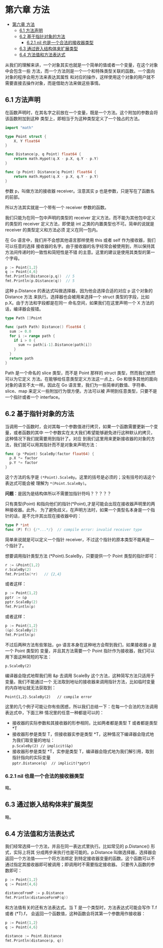 # 第六章 方法

<!-- TOC -->

- [第六章 方法](#第六章-方法)
  - [6.1 方法声明](#61-方法声明)
  - [6.2 基于指针对象的方法](#62-基于指针对象的方法)
    - [6.2.1 nil 也是一个合法的接收器类型](#621-nil-也是一个合法的接收器类型)
  - [6.3 通过嵌入结构体来扩展类型](#63-通过嵌入结构体来扩展类型)
  - [6.4 方法值和方法表达式](#64-方法值和方法表达式)

<!-- /TOC -->

从我们的理解来讲，一个对象其实也就是一个简单的值或者一个变量，在这个对象中会包含一些
方法，而一个方法则是一个一个和特殊类型关联的函数。一个面向对象的程序会用方法来表达其属性
和对应的操作，这样使用这个对象的用户就不需要直接去操作对象，而是借助方法来做这些事情。    

## 6.1 方法声明

在函数声明时，在其名字之前放在一个变量，既是一个方法。这个附加的参数会将该函数附加到这种
类型上，即相当于为这种类型定义了一个独占的方法。     

```go
import "math"

type Point struct {
	X, Y float64
}

func Distance(p, q Point) float64 {
	return math.Hypot(q.X - p.X, q.Y - p.Y)
}

func (p Point) Distance(q Point) float64 {
	return math.Hypot(q.X - p.X, q.Y - p.Y)
}
```    

参数 p，叫做方法的接收器 receiver。注意其实 p 也是参数，只是写在了函数名的前部。    

所以方法其实就是一个带有一个 receiver 参数的函数。   

我们只能为在同一包中声明的类型的 receiver 定义方法，而不能为其他包中定义的类型的 receiver
定义方法，即使是 int 之类的内置类型也不可。简单的说就是 receiver 的类型定义和方法必须
定义在同一包内。   

在 Go 语言中，我们并不会想其他语言那样使用 this 或者 self 作为接收器，我们可以任意的选择
接收器的名字。由于接收器的名字经常会被使用到，所以保持其方法间传递时的一致性和简短性是不错
的主意。这里的建议是使用其类型的第一个字母。    

```go
p := Point{1,2}
q := Point{4,6}
fmt.Println(Distance(p,q))  // 5
fmt.Println(p.Distance(q))  // 5
```    

这种 p.Distance 的表达式叫做选择器，因为他会选择合适的对应 p 这个对象的 Distance 方法
来执行。选择器也会被用来选择一个 struct 类型的字段，比如 p.X。由于方法和字段都是在同一
命名空间，如果我们在这里声明一个 X 方法的话，编译器会报错。     

```go
type Path []Point

func (path Path) Distance() float64 {
  sum := 0.0
  for i := range path {
    if i > 0 {
      sum += path[i-1].Distance(path[i])
    }
  }
  return path
}
```    

Path 是一个命名的 slice 类型，而不是 Point 那样的 struct 类型，然而我们依然可以为它定义
方法。在能够给任意类型定义方法这一点上，Go 和很多其他的面向对象的语言不太一样。因此在 Go
语言里，我们为一些简单的数值、字符串、slice、map 来定义一些附加行为很方便。方法可以被
声明到任意类型，只要不是一个指针或者一个 interface。     

## 6.2 基于指针对象的方法

当调用一个函数时，会对其每一个参数值进行拷贝，如果一个函数需要更新一个变量，或者函数的其中
一个参数实在太大我们希望能够避免进行这种默认的拷贝，这种情况下我们就需要用到指针了。对应
到我们这里用来更新接收器的对象的方法，我们就可以用其指针而不是对象来声明方法：    

```go
func (p *Point) ScaleBy(factor float64) {
  p.X *= factor
  p.Y *= factor
}
```    

这个方法的名字是 `(*Point).ScaleBy`。这里的括号是必须的；没有括号的话这个表达式可能会被
理解为 `*(Point.ScaleBy)`。      

**问题**：是因为是结构体所以不需要加指针符吗？？？？？

只有类型(Point) 和指向他们的指针(*Point),才是可能会出现在接收器声明里的两种接收器。此外，
为了避免歧义，在声明方法时，如果一个类型名本身是一个指针的话，是不允许其出现在接收器中的：   

```go
type P *int
func (P) f() {/*...*/}  // compile error: invalid receiver type
```    

简单来说就是可以定义一个指针 receiver，不过这个指针的原本类型不能再是一个指针了。   

想要调用指针类型方法 (*Point).ScaleBy，只要提供一个 Point 类型的指针即可：    

```go
r := &Point{1,2}
r.ScaleBy(2)
fmt.Println(*r)   // {2,4}
```    

或者这样：   

```go
p := Point{1,2}
pptr := &p
pptr.ScaleBy(2)
fmt.Println(p)
```    

或者这样：    

```go
p := Point{1,2}
(&p).ScaleBy(2)
fmt.Println(p)
```     

不过后两种方法有些笨拙，go 语言本身在这种地方会帮到我们，如果接收器 p 是一个 Point 类型的
变量，并且其方法需要一个 Point 指针作为接收器，我们可以用下面这种简短的写法：    

`p.ScaleBy(2)`     

编译器会隐式地帮我们用 &p 去调用 ScaleBy 这个方法，这种简写方法只适用于变量。我们不能通过一个
无法取到地址的接收器来调用指针方法，比如临时变量的内存地址就无法获取到：    

`Point{1,2}.ScaleBy(2)   // compile error`     

这里的几个例子可能让你有些困惑，所以我们总结一下：在每一个合法的方法调用表达式中，下面三种
情况里的任意一种都是可以的：    

+ 接收器的实际参数和其接收器的形参相同，比如两者都是类型 T 或者都是类型 *T
+ 接收器形参是类型 T，但接收器实参是类型 *T，这种情况下编译器会隐式地为我们取变量的地址：   
`p.ScaleBy(2) // implicit(&p)`    
+ 接收器形参是类型 *T，实参是类型 T，编译器会隐式地为我们解引用，取到指针指向的实际变量  
`pptr.Distance(q)  // implicit(*pptr)`      

### 6.2.1 nil 也是一个合法的接收器类型

略。    

## 6.3 通过嵌入结构体来扩展类型

略。    

## 6.4 方法值和方法表达式

我们经常选择一个方法，并且在同一表达式里执行。比如常见的 p.Distance() 形式，实际上将其
分成两步来执行也是可能的。p.Distance 叫做选择器，选择器会返回一个方法值——一个将方法绑定
到特定接收器变量的函数。这个函数可以不通过指定其接收器即可被调用；即调用时不需要指定接收器。
只要传入函数的参数即可：    

```go
p := Point{1,2}
q := Point{4,6}

distanceFromP := p.Distance
fmt.Println(distanceFormP(q))
```     

和方法值有关的还有方法表达式。当 T 是一个类型时，方法表达式可能会写作 T.f 或者 (*T).f，
会返回一个函数值，这种函数会将其第一个参数用作接收器：    

```go
p := Point{1,2}
q := Point{4,6}

distance := Point.Distance
fmt.Println(distance(p, q))
```    

